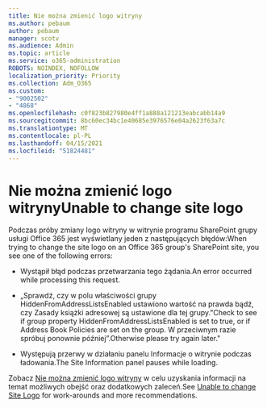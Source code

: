 ```yaml
---
title: Nie można zmienić logo witryny
ms.author: pebaum
author: pebaum
manager: scotv
ms.audience: Admin
ms.topic: article
ms.service: o365-administration
ROBOTS: NOINDEX, NOFOLLOW
localization_priority: Priority
ms.collection: Adm_O365
ms.custom:
- "9002502"
- "4868"
ms.openlocfilehash: c0f823b827980e4ff1a888a121213eabcabb14a9
ms.sourcegitcommit: 8bc60ec34bc1e40685e3976576e04a2623f63a7c
ms.translationtype: MT
ms.contentlocale: pl-PL
ms.lasthandoff: 04/15/2021
ms.locfileid: "51824481"
---
```

# <a name="unable-to-change-site-logo"></a><span data-ttu-id="6b68b-102">Nie można zmienić logo witryny</span><span class="sxs-lookup"><span data-stu-id="6b68b-102">Unable to change site logo</span></span>

<span data-ttu-id="6b68b-103">Podczas próby zmiany logo witryny w witrynie programu SharePoint grupy usługi Office 365 jest wyświetlany jeden z następujących błędów:</span><span class="sxs-lookup"><span data-stu-id="6b68b-103">When trying to change the site logo on an Office 365 group's SharePoint site, you see one of the following errors:</span></span>

- <span data-ttu-id="6b68b-104">Wystąpił błąd podczas przetwarzania tego żądania.</span><span class="sxs-lookup"><span data-stu-id="6b68b-104">An error occurred while processing this request.</span></span>

- <span data-ttu-id="6b68b-105">„Sprawdź, czy w polu właściwości grupy HiddenFromAddressListsEnabled ustawiono wartość na prawda bądź, czy Zasady książki adresowej są ustawione dla tej grupy.</span><span class="sxs-lookup"><span data-stu-id="6b68b-105">"Check to see if group property HiddenFromAddressListsEnabled is set to true, or if Address Book Policies are set on the group.</span></span> <span data-ttu-id="6b68b-106">W przeciwnym razie spróbuj ponownie później”.</span><span class="sxs-lookup"><span data-stu-id="6b68b-106">Otherwise please try again later."</span></span>

- <span data-ttu-id="6b68b-107">Występują przerwy w działaniu panelu Informacje o witrynie podczas ładowania.</span><span class="sxs-lookup"><span data-stu-id="6b68b-107">The Site Information panel pauses while loading.</span></span>

<span data-ttu-id="6b68b-108">Zobacz [Nie można zmienić logo witryny](https://docs.microsoft.com/sharepoint/troubleshoot/sites/error-when-changing-o365-site-logo) w celu uzyskania informacji na temat możliwych obejść oraz dodatkowych zaleceń.</span><span class="sxs-lookup"><span data-stu-id="6b68b-108">See [Unable to change Site Logo](https://docs.microsoft.com/sharepoint/troubleshoot/sites/error-when-changing-o365-site-logo) for work-arounds and more recommendations.</span></span>
